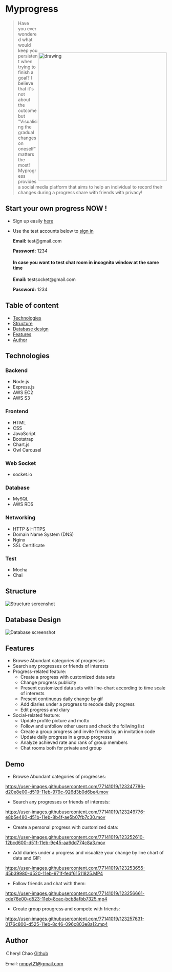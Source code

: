 # Myprogress
<img src="https://myprogress-club.s3.us-east-2.amazonaws.com/%E9%A6%96%E9%A0%81%E6%88%AA%E5%9C%96.png" alt="drawing" width="400" style="margin-top:100" align="right">

> Have you ever wondered what would keep you persistent when trying to finish a goal? I believe that it's not about the outcome but "Visualising the gradual changes on oneself" matters the most! Myprogress provides a social media platform that aims to help an individual to record their changes during a progress share with friends with privacy! 

## Start your own progress NOW !
* Sign up easily [here](https://myprogress.club/signup)
* Use the test accounts below to [sign in](https://myprogress.club/) 

  **Email:** <span>test@</span>gmail.com

  **Password:** 1234
  
  #### In case you want to test chat room in incognito window at the same time
  
  **Email:** <span>testsocket@</span>gmail.com

  **Password:** 1234
## Table of content
* [Technologies](#technologies)
* [Structure](#structure)
* [Database design](#database-design)
* [Features](#features)
* [Author](#author)

## Technologies

### Backend

* Node.js
* Express.js
* AWS EC2
* AWS S3

### Frontend

* HTML
* CSS
* JavaScript
* Bootstrap
* Chart.js
* Owl Carousel


### Web Socket
* socket.io

### Database

* MySQL
* AWS RDS

### Networking

* HTTP & HTTPS
* Domain Name System (DNS)
* Nginx
* SSL Certificate 

### Test

* Mocha
* Chai

## Structure
![Structure screenshot](https://myprogress-club.s3.us-east-2.amazonaws.com/structure.jpg)

## Database Design
![Database screenshot](https://myprogress-club.s3.us-east-2.amazonaws.com/database-relation-graph.jpg)

## Features
* Browse Abundant categories of progresses
* Search any progresses or friends of interests
* Progress-related feature:
  * Create a progress with customized data sets
  * Change progress publicity
  * Present customized data sets with line-chart according to time scale of interests
  * Present continuous daily change by gif
  * Add diaries under a progress to recode daily progress
  * Edit progress and diary
* Social-related feature:
  * Update profile picture and motto
  * Follow and unfollow other users and check the follwing list
  * Create a group progress and invite friends by an invitation code
  * Update daily progress in a group progresss
  * Analyze achieved rate and rank of group members
  * Chat rooms both for private and group

## Demo

* Browse Abundant categories of progresses:

https://user-images.githubusercontent.com/77141019/123247786-d20e8e00-d519-11eb-979c-926d3b0d6be4.mov

* Search any progresses or friends of interests:

https://user-images.githubusercontent.com/77141019/123249776-e8b5e480-d51b-11eb-8b4f-ae5b07fb7c30.mov

* Create a personal progress with customized data:

https://user-images.githubusercontent.com/77141019/123252610-12bcd600-d51f-11eb-9e45-aa6dd774c8a3.mov

* Add diaries under a progress and visualize your change by line chart of data and GIF:

https://user-images.githubusercontent.com/77141019/123253655-45b39980-d520-11eb-971f-fedf61511825.MP4

* Follow friends and chat with them:

https://user-images.githubusercontent.com/77141019/123256661-cde76e00-d523-11eb-8cac-bcb8afbb7325.mp4


* Create group prougress and compete with friends:

https://user-images.githubusercontent.com/77141019/123257631-0176c800-d525-11eb-8c46-096c803e8a12.mp4

## Author
Ｃheryl Chao 
[Github](https://github.com/cherylchao6)

Email: nmpyt21@gmail.com







